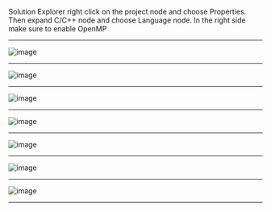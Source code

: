 Solution Explorer right click on the project node and choose Properties.
Then expand C/C++ node
and choose Language node.
In the right side make sure to enable OpenMP 

---

![image](https://github.com/user-attachments/assets/d73980e2-ffcb-42a1-82b2-25aa75d2da69)

---

![image](https://github.com/user-attachments/assets/ee4e4a4f-0f35-44d4-ab65-cca0cb7722b9)


---

![image](https://github.com/user-attachments/assets/f5ff8bf1-1e5d-40e6-9270-80448ff26bcb)

---

![image](https://github.com/user-attachments/assets/4c12da13-d28b-4c88-a639-737e291012d3)


---

![image](https://github.com/user-attachments/assets/86416647-8f8d-4e95-9934-6768bc0562f4)


---

![image](https://github.com/user-attachments/assets/971c9974-bd8f-44d7-b239-b861053a8736)

---


![image](https://github.com/user-attachments/assets/681a53a6-f704-4e9d-b334-dfbd165e2bea)

---

